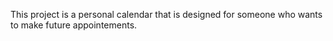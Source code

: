 This project is a personal calendar that is designed for someone who wants to make future appointements. 
